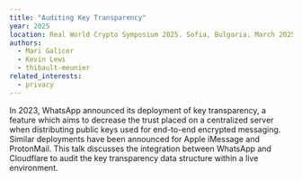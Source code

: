 ```yaml
---
title: "Auditing Key Transparency"
year: 2025
location: Real World Crypto Symposium 2025. Sofia, Bulgaria. March 2025.
authors:
  - Mari Galicer
  - Kevin Lewi
  - thibault-meunier
related_interests:
  - privacy
---
```


In 2023, WhatsApp announced its deployment of key transparency, a feature which aims to decrease the trust placed on a centralized server when distributing public keys used for end-to-end encrypted messaging. Similar deployments have been announced for Apple iMessage and ProtonMail. This talk discusses the integration between WhatsApp and Cloudflare to audit the key transparency data structure within a live environment.
